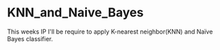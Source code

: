 # KNN_and_Naive_Bayes
This weeks IP I'll be require to apply K-nearest neighbor(KNN)  and Naïve Bayes classifier.

